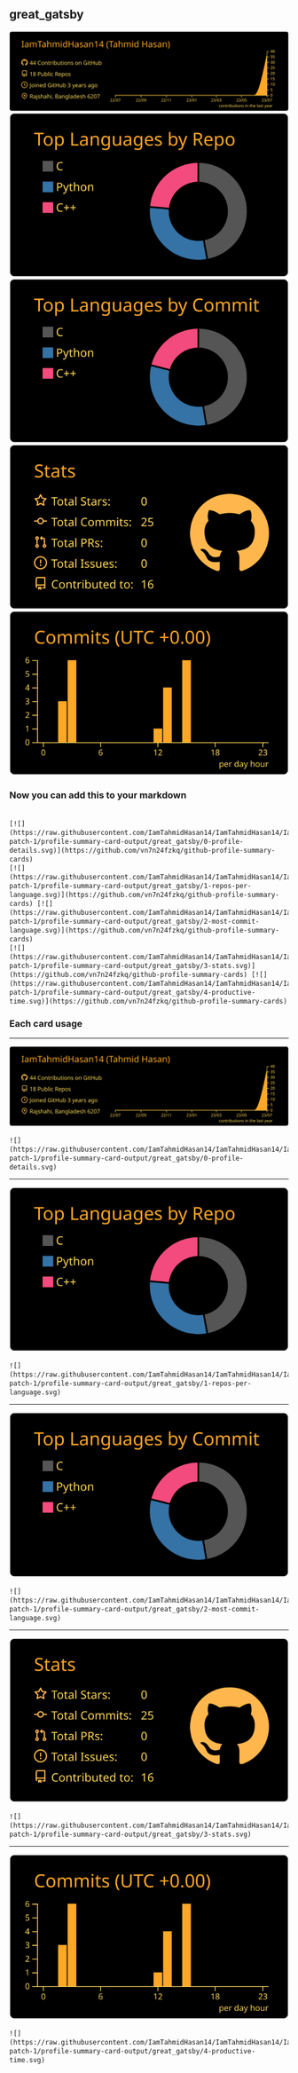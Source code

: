 ## great_gatsby

[![](./0-profile-details.svg)](https://github.com/vn7n24fzkq/github-profile-summary-cards)
[![](./1-repos-per-language.svg)](https://github.com/vn7n24fzkq/github-profile-summary-cards) [![](./2-most-commit-language.svg)](https://github.com/vn7n24fzkq/github-profile-summary-cards)
[![](./3-stats.svg)](https://github.com/vn7n24fzkq/github-profile-summary-cards) [![](./4-productive-time.svg)](https://github.com/vn7n24fzkq/github-profile-summary-cards)
### Now you can add this to your markdown
```

[![](https://raw.githubusercontent.com/IamTahmidHasan14/IamTahmidHasan14/IamTahmidHasan14-patch-1/profile-summary-card-output/great_gatsby/0-profile-details.svg)](https://github.com/vn7n24fzkq/github-profile-summary-cards)
[![](https://raw.githubusercontent.com/IamTahmidHasan14/IamTahmidHasan14/IamTahmidHasan14-patch-1/profile-summary-card-output/great_gatsby/1-repos-per-language.svg)](https://github.com/vn7n24fzkq/github-profile-summary-cards) [![](https://raw.githubusercontent.com/IamTahmidHasan14/IamTahmidHasan14/IamTahmidHasan14-patch-1/profile-summary-card-output/great_gatsby/2-most-commit-language.svg)](https://github.com/vn7n24fzkq/github-profile-summary-cards)
[![](https://raw.githubusercontent.com/IamTahmidHasan14/IamTahmidHasan14/IamTahmidHasan14-patch-1/profile-summary-card-output/great_gatsby/3-stats.svg)](https://github.com/vn7n24fzkq/github-profile-summary-cards) [![](https://raw.githubusercontent.com/IamTahmidHasan14/IamTahmidHasan14/IamTahmidHasan14-patch-1/profile-summary-card-output/great_gatsby/4-productive-time.svg)](https://github.com/vn7n24fzkq/github-profile-summary-cards)

```

### Each card usage
---

![](./0-profile-details.svg)

```
![](https://raw.githubusercontent.com/IamTahmidHasan14/IamTahmidHasan14/IamTahmidHasan14-patch-1/profile-summary-card-output/great_gatsby/0-profile-details.svg)
```

    

---

![](./1-repos-per-language.svg)

```
![](https://raw.githubusercontent.com/IamTahmidHasan14/IamTahmidHasan14/IamTahmidHasan14-patch-1/profile-summary-card-output/great_gatsby/1-repos-per-language.svg)
```

    

---

![](./2-most-commit-language.svg)

```
![](https://raw.githubusercontent.com/IamTahmidHasan14/IamTahmidHasan14/IamTahmidHasan14-patch-1/profile-summary-card-output/great_gatsby/2-most-commit-language.svg)
```

    

---

![](./3-stats.svg)

```
![](https://raw.githubusercontent.com/IamTahmidHasan14/IamTahmidHasan14/IamTahmidHasan14-patch-1/profile-summary-card-output/great_gatsby/3-stats.svg)
```

    

---

![](./4-productive-time.svg)

```
![](https://raw.githubusercontent.com/IamTahmidHasan14/IamTahmidHasan14/IamTahmidHasan14-patch-1/profile-summary-card-output/great_gatsby/4-productive-time.svg)
```

    
